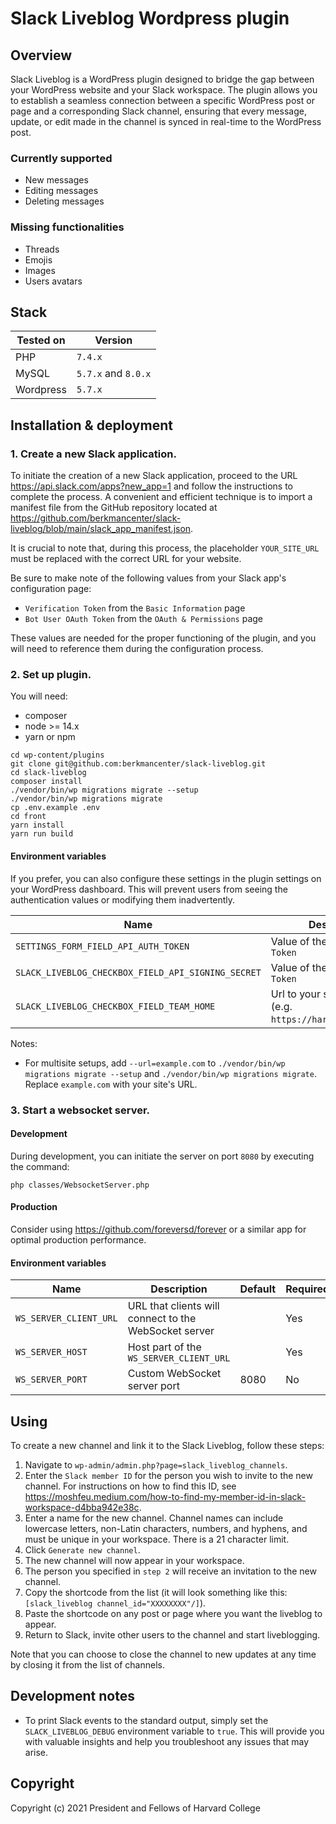 # Slack Liveblog Wordpress plugin

## Overview

Slack Liveblog is a WordPress plugin designed to bridge the gap between your WordPress website and your Slack workspace. The plugin allows you to establish a seamless connection between a specific WordPress post or page and a corresponding Slack channel, ensuring that every message, update, or edit made in the channel is synced in real-time to the WordPress post.

### Currently supported

* New messages
* Editing messages
* Deleting messages

### Missing functionalities

* Threads
* Emojis
* Images
* Users avatars

## Stack
Tested on  |  Version
--|--
PHP  |  `7.4.x`
MySQL  |  `5.7.x` and `8.0.x`
Wordpress  |  `5.7.x`

## Installation & deployment

### 1. Create a new Slack application.

To initiate the creation of a new Slack application, proceed to the URL https://api.slack.com/apps?new_app=1 and follow the instructions to complete the process. A convenient and efficient technique is to import a manifest file from the GitHub repository located at https://github.com/berkmancenter/slack-liveblog/blob/main/slack_app_manifest.json.

It is crucial to note that, during this process, the placeholder `YOUR_SITE_URL` must be replaced with the correct URL for your website.

Be sure to make note of the following values from your Slack app's configuration page:
* `Verification Token` from the `Basic Information` page
* `Bot User OAuth Token` from the `OAuth & Permissions` page

These values are needed for the proper functioning of the plugin, and you will need to reference them during the configuration process.

### 2. Set up plugin.

You will need:
* composer
* node >= 14.x
* yarn or npm

```
cd wp-content/plugins
git clone git@github.com:berkmancenter/slack-liveblog.git
cd slack-liveblog
composer install
./vendor/bin/wp migrations migrate --setup
./vendor/bin/wp migrations migrate
cp .env.example .env
cd front
yarn install
yarn run build
```

#### Environment variables

If you prefer, you can also configure these settings in the plugin settings on your WordPress dashboard. This will prevent users from seeing the authentication values or modifying them inadvertently.

Name  |  Description  |  Default  |  Required
--|--|--|--
`SETTINGS_FORM_FIELD_API_AUTH_TOKEN`  |  Value of the `Bot User OAuth Token`  |    |  No
`SLACK_LIVEBLOG_CHECKBOX_FIELD_API_SIGNING_SECRET`  |  Value of the `Verification Token`  |    |  No
`SLACK_LIVEBLOG_CHECKBOX_FIELD_TEAM_HOME`  |  Url to your slack workspace (e.g. `https://harvard.slack.com`)  |    |  No

Notes:
* For multisite setups, add `--url=example.com` to `./vendor/bin/wp migrations migrate --setup` and `./vendor/bin/wp migrations migrate`. Replace `example.com` with your site's URL.

### 3. Start a websocket server.

#### Development

During development, you can initiate the server on port `8080` by executing the command:

```
php classes/WebsocketServer.php
```

#### Production

Consider using https://github.com/foreversd/forever or a similar app for optimal production performance.

#### Environment variables

Name  |  Description  |  Default  |  Required
--|--|--|--
`WS_SERVER_CLIENT_URL`  |  URL that clients will connect to the WebSocket server  |    |  Yes
`WS_SERVER_HOST`  |  Host part of the `WS_SERVER_CLIENT_URL`  |    |  Yes
`WS_SERVER_PORT`  |  Custom WebSocket server port  |  8080  |  No

## Using

To create a new channel and link it to the Slack Liveblog, follow these steps:

1. Navigate to `wp-admin/admin.php?page=slack_liveblog_channels`.
2. Enter the `Slack member ID` for the person you wish to invite to the new channel. For instructions on how to find this ID, see https://moshfeu.medium.com/how-to-find-my-member-id-in-slack-workspace-d4bba942e38c.
3. Enter a name for the new channel. Channel names can include lowercase letters, non-Latin characters, numbers, and hyphens, and must be unique in your workspace. There is a 21 character limit.
4. Click `Generate new channel`.
5. The new channel will now appear in your workspace.
6. The person you specified in `step 2` will receive an invitation to the new channel.
7. Copy the shortcode from the list (it will look something like this: `[slack_liveblog channel_id="XXXXXXXX"/]`).
8. Paste the shortcode on any post or page where you want the liveblog to appear.
9. Return to Slack, invite other users to the channel and start liveblogging.

Note that you can choose to close the channel to new updates at any time by closing it from the list of channels.

## Development notes

* To print Slack events to the standard output, simply set the `SLACK_LIVEBLOG_DEBUG` environment variable to `true`. This will provide you with valuable insights and help you troubleshoot any issues that may arise.

## Copyright
Copyright (c) 2021 President and Fellows of Harvard College
